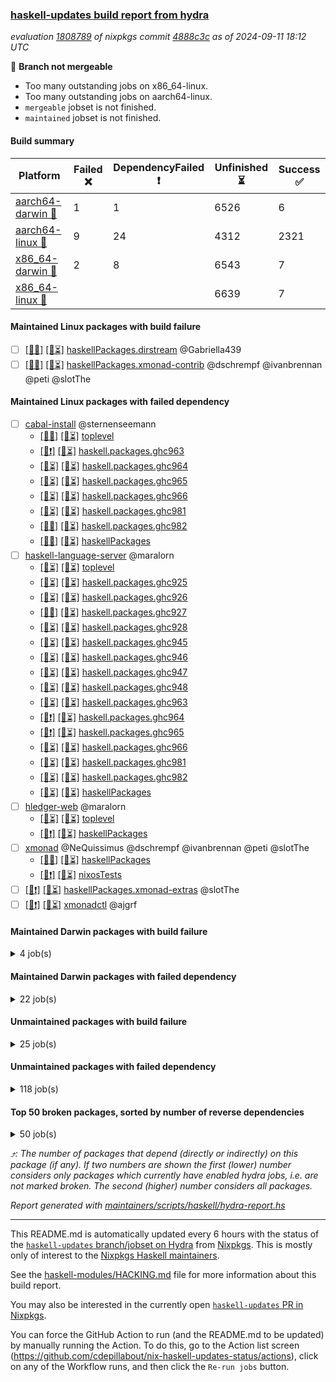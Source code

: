 ### [haskell-updates build report from hydra](https://hydra.nixos.org/jobset/nixpkgs/haskell-updates)
*evaluation [1808789](https://hydra.nixos.org/eval/1808789) of nixpkgs commit [4888c3c](https://github.com/NixOS/nixpkgs/commits/4888c3cd8b6e1eba35a5904bc0f71995f1393c4e) as of 2024-09-11 18:12 UTC*

🔴 **Branch not mergeable**
  * Too many outstanding jobs on x86_64-linux.
  * Too many outstanding jobs on aarch64-linux.
  * `mergeable` jobset is not finished.
  * `maintained` jobset is not finished.

#### Build summary

 | Platform | Failed ❌ | DependencyFailed ❗ | Unfinished ⏳ | Success ✅ | 
 | --- | --- | --- | --- | --- | 
 | [aarch64-darwin 🍏](https://hydra.nixos.org/eval/1808789?filter=.aarch64-darwin) | 1 | 1 | 6526 | 6 | 
 | [aarch64-linux 📱](https://hydra.nixos.org/eval/1808789?filter=.aarch64-linux) | 9 | 24 | 4312 | 2321 | 
 | [x86_64-darwin 🍎](https://hydra.nixos.org/eval/1808789?filter=.x86_64-darwin) | 2 | 8 | 6543 | 7 | 
 | [x86_64-linux 🐧](https://hydra.nixos.org/eval/1808789?filter=.x86_64-linux) |  |  | 6639 | 7 | 
#### Maintained Linux packages with build failure
- [ ] [[📱❌]](https://hydra.nixos.org/build/272385001) [[🐧⏳]](https://hydra.nixos.org/build/272371936) [haskellPackages.dirstream](https://hydra.nixos.org/eval/1808789?filter=haskellPackages.dirstream) @Gabriella439
- [ ] [[📱❌]](https://hydra.nixos.org/build/272379807) [[🐧⏳]](https://hydra.nixos.org/build/272369742) [haskellPackages.xmonad-contrib](https://hydra.nixos.org/eval/1808789?filter=haskellPackages.xmonad-contrib) @dschrempf @ivanbrennan @peti @slotThe
#### Maintained Linux packages with failed dependency
- [ ] [cabal-install](https://hydra.nixos.org/eval/1808789?filter=cabal-install) @sternenseemann
  - [[📱✅]](https://hydra.nixos.org/build/272379924) [[🐧⏳]](https://hydra.nixos.org/build/272367401) [toplevel](https://hydra.nixos.org/eval/1808789?filter=cabal-install)
  - [[📱❗]](https://hydra.nixos.org/build/272390494) [[🐧⏳]](https://hydra.nixos.org/build/272371712) [haskell.packages.ghc963](https://hydra.nixos.org/eval/1808789?filter=haskell.packages.ghc963.cabal-install)
  - [[📱⏳]](https://hydra.nixos.org/build/272373915) [[🐧⏳]](https://hydra.nixos.org/build/272385273) [haskell.packages.ghc964](https://hydra.nixos.org/eval/1808789?filter=haskell.packages.ghc964.cabal-install)
  - [[📱⏳]](https://hydra.nixos.org/build/272378689) [[🐧⏳]](https://hydra.nixos.org/build/272380088) [haskell.packages.ghc965](https://hydra.nixos.org/eval/1808789?filter=haskell.packages.ghc965.cabal-install)
  - [[📱⏳]](https://hydra.nixos.org/build/272383676) [[🐧⏳]](https://hydra.nixos.org/build/272389535) [haskell.packages.ghc966](https://hydra.nixos.org/eval/1808789?filter=haskell.packages.ghc966.cabal-install)
  - [[📱⏳]](https://hydra.nixos.org/build/272365937) [[🐧⏳]](https://hydra.nixos.org/build/272363053) [haskell.packages.ghc981](https://hydra.nixos.org/eval/1808789?filter=haskell.packages.ghc981.cabal-install)
  - [[📱✅]](https://hydra.nixos.org/build/272386053) [[🐧⏳]](https://hydra.nixos.org/build/272387781) [haskell.packages.ghc982](https://hydra.nixos.org/eval/1808789?filter=haskell.packages.ghc982.cabal-install)
  - [[📱✅]](https://hydra.nixos.org/build/272383915) [[🐧⏳]](https://hydra.nixos.org/build/272372995) [haskellPackages](https://hydra.nixos.org/eval/1808789?filter=haskellPackages.cabal-install)
- [ ] [haskell-language-server](https://hydra.nixos.org/eval/1808789?filter=haskell-language-server) @maralorn
  - [[📱⏳]](https://hydra.nixos.org/build/272382589) [[🐧⏳]](https://hydra.nixos.org/build/272370443) [toplevel](https://hydra.nixos.org/eval/1808789?filter=haskell-language-server)
  - [[📱⏳]](https://hydra.nixos.org/build/272389096) [[🐧⏳]](https://hydra.nixos.org/build/272377057) [haskell.packages.ghc925](https://hydra.nixos.org/eval/1808789?filter=haskell.packages.ghc925.haskell-language-server)
  - [[📱⏳]](https://hydra.nixos.org/build/272389330) [[🐧⏳]](https://hydra.nixos.org/build/272365388) [haskell.packages.ghc926](https://hydra.nixos.org/eval/1808789?filter=haskell.packages.ghc926.haskell-language-server)
  - [[📱✅]](https://hydra.nixos.org/build/272368652) [[🐧⏳]](https://hydra.nixos.org/build/272388554) [haskell.packages.ghc927](https://hydra.nixos.org/eval/1808789?filter=haskell.packages.ghc927.haskell-language-server)
  - [[📱⏳]](https://hydra.nixos.org/build/272379402) [[🐧⏳]](https://hydra.nixos.org/build/272387405) [haskell.packages.ghc928](https://hydra.nixos.org/eval/1808789?filter=haskell.packages.ghc928.haskell-language-server)
  - [[📱⏳]](https://hydra.nixos.org/build/272374910) [[🐧⏳]](https://hydra.nixos.org/build/272386262) [haskell.packages.ghc945](https://hydra.nixos.org/eval/1808789?filter=haskell.packages.ghc945.haskell-language-server)
  - [[📱⏳]](https://hydra.nixos.org/build/272384055) [[🐧⏳]](https://hydra.nixos.org/build/272388488) [haskell.packages.ghc946](https://hydra.nixos.org/eval/1808789?filter=haskell.packages.ghc946.haskell-language-server)
  - [[📱⏳]](https://hydra.nixos.org/build/272386239) [[🐧⏳]](https://hydra.nixos.org/build/272389113) [haskell.packages.ghc947](https://hydra.nixos.org/eval/1808789?filter=haskell.packages.ghc947.haskell-language-server)
  - [[📱⏳]](https://hydra.nixos.org/build/272385564) [[🐧⏳]](https://hydra.nixos.org/build/272366355) [haskell.packages.ghc948](https://hydra.nixos.org/eval/1808789?filter=haskell.packages.ghc948.haskell-language-server)
  - [[📱⏳]](https://hydra.nixos.org/build/272383424) [[🐧⏳]](https://hydra.nixos.org/build/272377068) [haskell.packages.ghc963](https://hydra.nixos.org/eval/1808789?filter=haskell.packages.ghc963.haskell-language-server)
  - [[📱❗]](https://hydra.nixos.org/build/272385025) [[🐧⏳]](https://hydra.nixos.org/build/272388498) [haskell.packages.ghc964](https://hydra.nixos.org/eval/1808789?filter=haskell.packages.ghc964.haskell-language-server)
  - [[📱❗]](https://hydra.nixos.org/build/272367863) [[🐧⏳]](https://hydra.nixos.org/build/272387578) [haskell.packages.ghc965](https://hydra.nixos.org/eval/1808789?filter=haskell.packages.ghc965.haskell-language-server)
  - [[📱⏳]](https://hydra.nixos.org/build/272383908) [[🐧⏳]](https://hydra.nixos.org/build/272390036) [haskell.packages.ghc966](https://hydra.nixos.org/eval/1808789?filter=haskell.packages.ghc966.haskell-language-server)
  - [[📱⏳]](https://hydra.nixos.org/build/272365125) [[🐧⏳]](https://hydra.nixos.org/build/272366210) [haskell.packages.ghc981](https://hydra.nixos.org/eval/1808789?filter=haskell.packages.ghc981.haskell-language-server)
  - [[📱⏳]](https://hydra.nixos.org/build/272375550) [[🐧⏳]](https://hydra.nixos.org/build/272378237) [haskell.packages.ghc982](https://hydra.nixos.org/eval/1808789?filter=haskell.packages.ghc982.haskell-language-server)
  - [[📱⏳]](https://hydra.nixos.org/build/272385225) [[🐧⏳]](https://hydra.nixos.org/build/272373456) [haskellPackages](https://hydra.nixos.org/eval/1808789?filter=haskellPackages.haskell-language-server)
- [ ] [hledger-web](https://hydra.nixos.org/eval/1808789?filter=hledger-web) @maralorn
  - [[📱⏳]](https://hydra.nixos.org/build/272370558) [[🐧⏳]](https://hydra.nixos.org/build/272372191) [toplevel](https://hydra.nixos.org/eval/1808789?filter=hledger-web)
  - [[📱❗]](https://hydra.nixos.org/build/272369982) [[🐧⏳]](https://hydra.nixos.org/build/272367322) [haskellPackages](https://hydra.nixos.org/eval/1808789?filter=haskellPackages.hledger-web)
- [ ] [xmonad](https://hydra.nixos.org/eval/1808789?filter=xmonad) @NeQuissimus @dschrempf @ivanbrennan @peti @slotThe
  - [[📱✅]](https://hydra.nixos.org/build/272381341) [[🐧⏳]](https://hydra.nixos.org/build/272369186) [haskellPackages](https://hydra.nixos.org/eval/1808789?filter=haskellPackages.xmonad)
  - [[📱❗]](https://hydra.nixos.org/build/272364595) [[🐧⏳]](https://hydra.nixos.org/build/272380872) [nixosTests](https://hydra.nixos.org/eval/1808789?filter=nixosTests.xmonad)
- [ ] [[📱❗]](https://hydra.nixos.org/build/272376276) [[🐧⏳]](https://hydra.nixos.org/build/272373255) [haskellPackages.xmonad-extras](https://hydra.nixos.org/eval/1808789?filter=haskellPackages.xmonad-extras) @slotThe
- [ ] [[📱❗]](https://hydra.nixos.org/build/272374745) [[🐧⏳]](https://hydra.nixos.org/build/272377739) [xmonadctl](https://hydra.nixos.org/eval/1808789?filter=xmonadctl) @ajgrf
#### Maintained Darwin packages with build failure
<details><summary>4 job(s) </summary>

- [ ] [ghc982](https://hydra.nixos.org/eval/1808789?filter=ghc982) @cdepillabout @expipiplus1 @guibou @maralorn @ncfavier @sternenseemann
  - [[🍏⏳]](https://hydra.nixos.org/build/272374791) [[🍎❌]](https://hydra.nixos.org/build/272363786) [haskell.compiler](https://hydra.nixos.org/eval/1808789?filter=haskell.compiler.ghc982)
  - [[🍏⏳]](https://hydra.nixos.org/build/272368357) [[🍎⏳]](https://hydra.nixos.org/build/272383613) [haskell.compiler.native-bignum](https://hydra.nixos.org/eval/1808789?filter=haskell.compiler.native-bignum.ghc982)
- [ ] [[🍏❌]](https://hydra.nixos.org/build/272160430) [[🍎❌]](https://hydra.nixos.org/build/272166239) [wstunnel](https://hydra.nixos.org/eval/1808789?filter=wstunnel) @NeverBehave @R-VdP
</details>

#### Maintained Darwin packages with failed dependency
<details><summary>22 job(s) </summary>

- [ ] [git-annex](https://hydra.nixos.org/eval/1808789?filter=git-annex) @peti @roosemberth
  - [[🍏❗]](https://hydra.nixos.org/build/272367894) [[🍎⏳]](https://hydra.nixos.org/build/272363246) [toplevel](https://hydra.nixos.org/eval/1808789?filter=git-annex)
  - [[🍏⏳]](https://hydra.nixos.org/build/272366631) [[🍎⏳]](https://hydra.nixos.org/build/272385119) [haskellPackages](https://hydra.nixos.org/eval/1808789?filter=haskellPackages.git-annex)
- [ ] [jailbreak-cabal](https://hydra.nixos.org/eval/1808789?filter=jailbreak-cabal) @sternenseemann
  - [[🍏⏳]](https://hydra.nixos.org/build/272378406) [[🍎⏳]](https://hydra.nixos.org/build/272386732) [haskell.packages.ghc8107](https://hydra.nixos.org/eval/1808789?filter=haskell.packages.ghc8107.jailbreak-cabal)
  - [[🍏⏳]](https://hydra.nixos.org/build/272367386) [[🍎⏳]](https://hydra.nixos.org/build/272383561) [haskell.packages.ghc902](https://hydra.nixos.org/eval/1808789?filter=haskell.packages.ghc902.jailbreak-cabal)
  - [[🍏⏳]](https://hydra.nixos.org/build/272378359) [[🍎⏳]](https://hydra.nixos.org/build/272388492) [haskell.packages.ghc9101](https://hydra.nixos.org/eval/1808789?filter=haskell.packages.ghc9101.jailbreak-cabal)
  - [[🍏⏳]](https://hydra.nixos.org/build/272376165) [[🍎⏳]](https://hydra.nixos.org/build/272368815) [haskell.packages.ghc925](https://hydra.nixos.org/eval/1808789?filter=haskell.packages.ghc925.jailbreak-cabal)
  - [[🍏⏳]](https://hydra.nixos.org/build/272380707) [[🍎⏳]](https://hydra.nixos.org/build/272383198) [haskell.packages.ghc926](https://hydra.nixos.org/eval/1808789?filter=haskell.packages.ghc926.jailbreak-cabal)
  - [[🍏⏳]](https://hydra.nixos.org/build/272374167) [[🍎⏳]](https://hydra.nixos.org/build/272386752) [haskell.packages.ghc927](https://hydra.nixos.org/eval/1808789?filter=haskell.packages.ghc927.jailbreak-cabal)
  - [[🍏⏳]](https://hydra.nixos.org/build/272379128) [[🍎⏳]](https://hydra.nixos.org/build/272371119) [haskell.packages.ghc928](https://hydra.nixos.org/eval/1808789?filter=haskell.packages.ghc928.jailbreak-cabal)
  - [[🍏⏳]](https://hydra.nixos.org/build/272376151) [[🍎⏳]](https://hydra.nixos.org/build/272369091) [haskell.packages.ghc945](https://hydra.nixos.org/eval/1808789?filter=haskell.packages.ghc945.jailbreak-cabal)
  - [[🍏⏳]](https://hydra.nixos.org/build/272378744) [[🍎⏳]](https://hydra.nixos.org/build/272376826) [haskell.packages.ghc946](https://hydra.nixos.org/eval/1808789?filter=haskell.packages.ghc946.jailbreak-cabal)
  - [[🍏⏳]](https://hydra.nixos.org/build/272377902) [[🍎⏳]](https://hydra.nixos.org/build/272379242) [haskell.packages.ghc947](https://hydra.nixos.org/eval/1808789?filter=haskell.packages.ghc947.jailbreak-cabal)
  - [[🍏⏳]](https://hydra.nixos.org/build/272390323) [[🍎⏳]](https://hydra.nixos.org/build/272387775) [haskell.packages.ghc948](https://hydra.nixos.org/eval/1808789?filter=haskell.packages.ghc948.jailbreak-cabal)
  - [[🍏⏳]](https://hydra.nixos.org/build/272367253) [[🍎⏳]](https://hydra.nixos.org/build/272380426) [haskell.packages.ghc963](https://hydra.nixos.org/eval/1808789?filter=haskell.packages.ghc963.jailbreak-cabal)
  - [[🍏⏳]](https://hydra.nixos.org/build/272377730) [[🍎⏳]](https://hydra.nixos.org/build/272389634) [haskell.packages.ghc964](https://hydra.nixos.org/eval/1808789?filter=haskell.packages.ghc964.jailbreak-cabal)
  - [[🍏⏳]](https://hydra.nixos.org/build/272382669) [[🍎⏳]](https://hydra.nixos.org/build/272377698) [haskell.packages.ghc965](https://hydra.nixos.org/eval/1808789?filter=haskell.packages.ghc965.jailbreak-cabal)
  - [[🍏⏳]](https://hydra.nixos.org/build/272386773) [[🍎⏳]](https://hydra.nixos.org/build/272362668) [haskell.packages.ghc966](https://hydra.nixos.org/eval/1808789?filter=haskell.packages.ghc966.jailbreak-cabal)
  - [[🍏⏳]](https://hydra.nixos.org/build/272367270) [[🍎⏳]](https://hydra.nixos.org/build/272384688) [haskell.packages.ghc981](https://hydra.nixos.org/eval/1808789?filter=haskell.packages.ghc981.jailbreak-cabal)
  - [[🍏⏳]](https://hydra.nixos.org/build/272389119) [[🍎❗]](https://hydra.nixos.org/build/272387446) [haskell.packages.ghc982](https://hydra.nixos.org/eval/1808789?filter=haskell.packages.ghc982.jailbreak-cabal)
  - [[🍏⏳]](https://hydra.nixos.org/build/272387549) [[🍎⏳]](https://hydra.nixos.org/build/272387322) [haskellPackages](https://hydra.nixos.org/eval/1808789?filter=haskellPackages.jailbreak-cabal)
</details>

#### Unmaintained packages with build failure
<details><summary>25 job(s) </summary>

- [ ] [[🍏⏳]](https://hydra.nixos.org/build/272384193) [[📱❌]](https://hydra.nixos.org/build/272383781) [[🍎⏳]](https://hydra.nixos.org/build/272377386) [[🐧⏳]](https://hydra.nixos.org/build/272375078) [haskellPackages.text-icu](https://hydra.nixos.org/eval/1808789?filter=haskellPackages.text-icu)  ⤴️ 8 | 42
- [ ] [[🍏⏳]](https://hydra.nixos.org/build/272380193) [[📱❌]](https://hydra.nixos.org/build/272365951) [[🍎⏳]](https://hydra.nixos.org/build/272382317) [[🐧⏳]](https://hydra.nixos.org/build/272362740) [haskellPackages.pcg-random](https://hydra.nixos.org/eval/1808789?filter=haskellPackages.pcg-random)  ⤴️ 1 | 2
- [ ] [Cabal_3_12_1_0](https://hydra.nixos.org/eval/1808789?filter=Cabal_3_12_1_0) 
  - [[🍏⏳]](https://hydra.nixos.org/build/272386017) [[📱⏳]](https://hydra.nixos.org/build/272388224) [[🍎⏳]](https://hydra.nixos.org/build/272389505) [[🐧⏳]](https://hydra.nixos.org/build/272380218) [haskell.packages.ghc8107](https://hydra.nixos.org/eval/1808789?filter=haskell.packages.ghc8107.Cabal_3_12_1_0)
  - [[🍏⏳]](https://hydra.nixos.org/build/272364888) [[📱⏳]](https://hydra.nixos.org/build/272382872) [[🍎⏳]](https://hydra.nixos.org/build/272387325) [[🐧⏳]](https://hydra.nixos.org/build/272383222) [haskell.packages.ghc902](https://hydra.nixos.org/eval/1808789?filter=haskell.packages.ghc902.Cabal_3_12_1_0)
  - [[🍏⏳]](https://hydra.nixos.org/build/272388665) [[📱✅]](https://hydra.nixos.org/build/272384772) [[🍎⏳]](https://hydra.nixos.org/build/272375602) [[🐧⏳]](https://hydra.nixos.org/build/272380886) [haskell.packages.ghc9101](https://hydra.nixos.org/eval/1808789?filter=haskell.packages.ghc9101.Cabal_3_12_1_0)
  - [[🍏⏳]](https://hydra.nixos.org/build/272387574) [[📱⏳]](https://hydra.nixos.org/build/272384837) [[🍎⏳]](https://hydra.nixos.org/build/272370176) [[🐧⏳]](https://hydra.nixos.org/build/272363084) [haskell.packages.ghc925](https://hydra.nixos.org/eval/1808789?filter=haskell.packages.ghc925.Cabal_3_12_1_0)
  - [[🍏⏳]](https://hydra.nixos.org/build/272388112) [[📱⏳]](https://hydra.nixos.org/build/272375372) [[🍎⏳]](https://hydra.nixos.org/build/272375835) [[🐧⏳]](https://hydra.nixos.org/build/272371076) [haskell.packages.ghc926](https://hydra.nixos.org/eval/1808789?filter=haskell.packages.ghc926.Cabal_3_12_1_0)
  - [[🍏⏳]](https://hydra.nixos.org/build/272378948) [[📱⏳]](https://hydra.nixos.org/build/272390119) [[🍎⏳]](https://hydra.nixos.org/build/272377270) [[🐧⏳]](https://hydra.nixos.org/build/272373556) [haskell.packages.ghc927](https://hydra.nixos.org/eval/1808789?filter=haskell.packages.ghc927.Cabal_3_12_1_0)
  - [[🍏⏳]](https://hydra.nixos.org/build/272380179) [[📱⏳]](https://hydra.nixos.org/build/272364652) [[🍎⏳]](https://hydra.nixos.org/build/272383526) [[🐧⏳]](https://hydra.nixos.org/build/272386723) [haskell.packages.ghc928](https://hydra.nixos.org/eval/1808789?filter=haskell.packages.ghc928.Cabal_3_12_1_0)
  - [[🍏⏳]](https://hydra.nixos.org/build/272385404) [[📱⏳]](https://hydra.nixos.org/build/272375945) [[🍎⏳]](https://hydra.nixos.org/build/272380496) [[🐧⏳]](https://hydra.nixos.org/build/272389542) [haskell.packages.ghc945](https://hydra.nixos.org/eval/1808789?filter=haskell.packages.ghc945.Cabal_3_12_1_0)
  - [[🍏⏳]](https://hydra.nixos.org/build/272371376) [[📱⏳]](https://hydra.nixos.org/build/272377380) [[🍎⏳]](https://hydra.nixos.org/build/272367616) [[🐧⏳]](https://hydra.nixos.org/build/272380713) [haskell.packages.ghc946](https://hydra.nixos.org/eval/1808789?filter=haskell.packages.ghc946.Cabal_3_12_1_0)
  - [[🍏⏳]](https://hydra.nixos.org/build/272389183) [[📱⏳]](https://hydra.nixos.org/build/272372928) [[🍎⏳]](https://hydra.nixos.org/build/272376026) [[🐧⏳]](https://hydra.nixos.org/build/272379183) [haskell.packages.ghc947](https://hydra.nixos.org/eval/1808789?filter=haskell.packages.ghc947.Cabal_3_12_1_0)
  - [[🍏⏳]](https://hydra.nixos.org/build/272369014) [[📱⏳]](https://hydra.nixos.org/build/272363387) [[🍎⏳]](https://hydra.nixos.org/build/272383257) [[🐧⏳]](https://hydra.nixos.org/build/272379676) [haskell.packages.ghc948](https://hydra.nixos.org/eval/1808789?filter=haskell.packages.ghc948.Cabal_3_12_1_0)
  - [[🍏⏳]](https://hydra.nixos.org/build/272367279) [[📱❌]](https://hydra.nixos.org/build/272376215) [[🍎⏳]](https://hydra.nixos.org/build/272389559) [[🐧⏳]](https://hydra.nixos.org/build/272375715) [haskell.packages.ghc963](https://hydra.nixos.org/eval/1808789?filter=haskell.packages.ghc963.Cabal_3_12_1_0)
  - [[🍏⏳]](https://hydra.nixos.org/build/272364571) [[📱⏳]](https://hydra.nixos.org/build/272387988) [[🍎⏳]](https://hydra.nixos.org/build/272374464) [[🐧⏳]](https://hydra.nixos.org/build/272382354) [haskell.packages.ghc964](https://hydra.nixos.org/eval/1808789?filter=haskell.packages.ghc964.Cabal_3_12_1_0)
  - [[🍏⏳]](https://hydra.nixos.org/build/272362659) [[📱⏳]](https://hydra.nixos.org/build/272390364) [[🍎⏳]](https://hydra.nixos.org/build/272374112) [[🐧⏳]](https://hydra.nixos.org/build/272386292) [haskell.packages.ghc965](https://hydra.nixos.org/eval/1808789?filter=haskell.packages.ghc965.Cabal_3_12_1_0)
  - [[🍏⏳]](https://hydra.nixos.org/build/272384110) [[📱✅]](https://hydra.nixos.org/build/272386436) [[🍎⏳]](https://hydra.nixos.org/build/272377803) [[🐧⏳]](https://hydra.nixos.org/build/272384654) [haskell.packages.ghc966](https://hydra.nixos.org/eval/1808789?filter=haskell.packages.ghc966.Cabal_3_12_1_0)
  - [[🍏⏳]](https://hydra.nixos.org/build/272379818) [[📱⏳]](https://hydra.nixos.org/build/272379326) [[🍎⏳]](https://hydra.nixos.org/build/272382225) [[🐧⏳]](https://hydra.nixos.org/build/272379028) [haskell.packages.ghc981](https://hydra.nixos.org/eval/1808789?filter=haskell.packages.ghc981.Cabal_3_12_1_0)
  - [[🍏⏳]](https://hydra.nixos.org/build/272388179) [[📱✅]](https://hydra.nixos.org/build/272382369) [[🍎❗]](https://hydra.nixos.org/build/272374087) [[🐧⏳]](https://hydra.nixos.org/build/272379360) [haskell.packages.ghc982](https://hydra.nixos.org/eval/1808789?filter=haskell.packages.ghc982.Cabal_3_12_1_0)
  - [[🍏⏳]](https://hydra.nixos.org/build/272389835) [[📱✅]](https://hydra.nixos.org/build/272387271) [[🍎⏳]](https://hydra.nixos.org/build/272389205) [[🐧⏳]](https://hydra.nixos.org/build/272365298) [haskellPackages](https://hydra.nixos.org/eval/1808789?filter=haskellPackages.Cabal_3_12_1_0)
- [ ] [[🍏⏳]](https://hydra.nixos.org/build/272377458) [[📱❌]](https://hydra.nixos.org/build/272366106) [[🍎⏳]](https://hydra.nixos.org/build/272375052) [[🐧⏳]](https://hydra.nixos.org/build/272370363) [haskellPackages.GOST34112012-Hash](https://hydra.nixos.org/eval/1808789?filter=haskellPackages.GOST34112012-Hash) 
- [ ] [[🍏⏳]](https://hydra.nixos.org/build/272364328) [[📱❌]](https://hydra.nixos.org/build/272378034) [[🍎⏳]](https://hydra.nixos.org/build/272367331) [[🐧⏳]](https://hydra.nixos.org/build/272369265) [haskellPackages.clash-multisignal](https://hydra.nixos.org/eval/1808789?filter=haskellPackages.clash-multisignal) 
- [ ] [[🍏⏳]](https://hydra.nixos.org/build/272383558) [[📱❌]](https://hydra.nixos.org/build/272385308) [[🍎⏳]](https://hydra.nixos.org/build/272370811) [[🐧⏳]](https://hydra.nixos.org/build/272377943) [haskellPackages.clashilator](https://hydra.nixos.org/eval/1808789?filter=haskellPackages.clashilator) 
- [ ] [[🍏⏳]](https://hydra.nixos.org/build/272363442) [[📱❌]](https://hydra.nixos.org/build/272369115) [[🍎⏳]](https://hydra.nixos.org/build/272385505) [[🐧⏳]](https://hydra.nixos.org/build/272367423) [haskellPackages.dhall-toml](https://hydra.nixos.org/eval/1808789?filter=haskellPackages.dhall-toml) 
</details>

#### Unmaintained packages with failed dependency
<details><summary>118 job(s) </summary>

- [ ] [hashable](https://hydra.nixos.org/eval/1808789?filter=hashable)  ⤴️ 2826 | 8801
  - [[🍏⏳]](https://hydra.nixos.org/build/272363475) [[📱✅]](https://hydra.nixos.org/build/272370003) [[🍎⏳]](https://hydra.nixos.org/build/272384028) [[🐧⏳]](https://hydra.nixos.org/build/272371004) [haskell.packages.ghc8107](https://hydra.nixos.org/eval/1808789?filter=haskell.packages.ghc8107.hashable)
  - [[🍏⏳]](https://hydra.nixos.org/build/272377818) [[📱⏳]](https://hydra.nixos.org/build/272365314) [[🍎⏳]](https://hydra.nixos.org/build/272378402) [[🐧⏳]](https://hydra.nixos.org/build/272377436) [haskell.packages.ghc902](https://hydra.nixos.org/eval/1808789?filter=haskell.packages.ghc902.hashable)
  - [[🍏⏳]](https://hydra.nixos.org/build/272387774) [[📱✅]](https://hydra.nixos.org/build/272384581) [[🍎⏳]](https://hydra.nixos.org/build/272382228) [[🐧⏳]](https://hydra.nixos.org/build/272366401) [haskell.packages.ghc925](https://hydra.nixos.org/eval/1808789?filter=haskell.packages.ghc925.hashable)
  - [[🍏⏳]](https://hydra.nixos.org/build/272363351) [[📱⏳]](https://hydra.nixos.org/build/272375754) [[🍎⏳]](https://hydra.nixos.org/build/272377660) [[🐧⏳]](https://hydra.nixos.org/build/272378950) [haskell.packages.ghc926](https://hydra.nixos.org/eval/1808789?filter=haskell.packages.ghc926.hashable)
  - [[🍏⏳]](https://hydra.nixos.org/build/272382260) [[📱✅]](https://hydra.nixos.org/build/272387870) [[🍎⏳]](https://hydra.nixos.org/build/272383989) [[🐧⏳]](https://hydra.nixos.org/build/272384670) [haskell.packages.ghc927](https://hydra.nixos.org/eval/1808789?filter=haskell.packages.ghc927.hashable)
  - [[🍏⏳]](https://hydra.nixos.org/build/272386136) [[📱⏳]](https://hydra.nixos.org/build/272370621) [[🍎⏳]](https://hydra.nixos.org/build/272363229) [[🐧⏳]](https://hydra.nixos.org/build/272368674) [haskell.packages.ghc928](https://hydra.nixos.org/eval/1808789?filter=haskell.packages.ghc928.hashable)
  - [[🍏⏳]](https://hydra.nixos.org/build/272376663) [[📱⏳]](https://hydra.nixos.org/build/272368893) [[🍎⏳]](https://hydra.nixos.org/build/272375516) [[🐧⏳]](https://hydra.nixos.org/build/272387758) [haskell.packages.ghc945](https://hydra.nixos.org/eval/1808789?filter=haskell.packages.ghc945.hashable)
  - [[🍏⏳]](https://hydra.nixos.org/build/272366904) [[📱⏳]](https://hydra.nixos.org/build/272384750) [[🍎⏳]](https://hydra.nixos.org/build/272364729) [[🐧⏳]](https://hydra.nixos.org/build/272390600) [haskell.packages.ghc946](https://hydra.nixos.org/eval/1808789?filter=haskell.packages.ghc946.hashable)
  - [[🍏⏳]](https://hydra.nixos.org/build/272385576) [[📱⏳]](https://hydra.nixos.org/build/272368001) [[🍎⏳]](https://hydra.nixos.org/build/272380394) [[🐧⏳]](https://hydra.nixos.org/build/272371845) [haskell.packages.ghc947](https://hydra.nixos.org/eval/1808789?filter=haskell.packages.ghc947.hashable)
  - [[🍏⏳]](https://hydra.nixos.org/build/272371327) [[📱⏳]](https://hydra.nixos.org/build/272382469) [[🍎⏳]](https://hydra.nixos.org/build/272378305) [[🐧⏳]](https://hydra.nixos.org/build/272388962) [haskell.packages.ghc948](https://hydra.nixos.org/eval/1808789?filter=haskell.packages.ghc948.hashable)
  - [[🍏⏳]](https://hydra.nixos.org/build/272366988) [[📱✅]](https://hydra.nixos.org/build/272375426) [[🍎⏳]](https://hydra.nixos.org/build/272389063) [[🐧⏳]](https://hydra.nixos.org/build/272375403) [haskell.packages.ghc963](https://hydra.nixos.org/eval/1808789?filter=haskell.packages.ghc963.hashable)
  - [[🍏⏳]](https://hydra.nixos.org/build/272366866) [[📱✅]](https://hydra.nixos.org/build/272369851) [[🍎⏳]](https://hydra.nixos.org/build/272362635) [[🐧⏳]](https://hydra.nixos.org/build/272363950) [haskell.packages.ghc964](https://hydra.nixos.org/eval/1808789?filter=haskell.packages.ghc964.hashable)
  - [[🍏⏳]](https://hydra.nixos.org/build/272365446) [[📱✅]](https://hydra.nixos.org/build/272387480) [[🍎⏳]](https://hydra.nixos.org/build/272381055) [[🐧⏳]](https://hydra.nixos.org/build/272384552) [haskell.packages.ghc965](https://hydra.nixos.org/eval/1808789?filter=haskell.packages.ghc965.hashable)
  - [[🍏⏳]](https://hydra.nixos.org/build/272387902) [[📱✅]](https://hydra.nixos.org/build/272371999) [[🍎⏳]](https://hydra.nixos.org/build/272364957) [[🐧⏳]](https://hydra.nixos.org/build/272380192) [haskell.packages.ghc966](https://hydra.nixos.org/eval/1808789?filter=haskell.packages.ghc966.hashable)
  - [[🍏⏳]](https://hydra.nixos.org/build/272376548) [[📱⏳]](https://hydra.nixos.org/build/272371255) [[🍎⏳]](https://hydra.nixos.org/build/272376729) [[🐧⏳]](https://hydra.nixos.org/build/272375697) [haskell.packages.ghc981](https://hydra.nixos.org/eval/1808789?filter=haskell.packages.ghc981.hashable)
  - [[🍏⏳]](https://hydra.nixos.org/build/272373099) [[📱✅]](https://hydra.nixos.org/build/272367070) [[🍎❗]](https://hydra.nixos.org/build/272373626) [[🐧⏳]](https://hydra.nixos.org/build/272369765) [haskell.packages.ghc982](https://hydra.nixos.org/eval/1808789?filter=haskell.packages.ghc982.hashable)
  - [[🍏⏳]](https://hydra.nixos.org/build/272377255) [[📱⏳]](https://hydra.nixos.org/build/272379872) [[🍎⏳]](https://hydra.nixos.org/build/272386849) [[🐧⏳]](https://hydra.nixos.org/build/272378670) [haskellPackages](https://hydra.nixos.org/eval/1808789?filter=haskellPackages.hashable)
- [ ] [primitive](https://hydra.nixos.org/eval/1808789?filter=primitive)  ⤴️ 2766 | 8672
  - [[🍏⏳]](https://hydra.nixos.org/build/272365584) [[📱✅]](https://hydra.nixos.org/build/272379283) [[🍎⏳]](https://hydra.nixos.org/build/272386831) [[🐧⏳]](https://hydra.nixos.org/build/272383269) [haskell.packages.ghc8107](https://hydra.nixos.org/eval/1808789?filter=haskell.packages.ghc8107.primitive)
  - [[🍏⏳]](https://hydra.nixos.org/build/272374839) [[📱⏳]](https://hydra.nixos.org/build/272387594) [[🍎⏳]](https://hydra.nixos.org/build/272388140) [[🐧⏳]](https://hydra.nixos.org/build/272378992) [haskell.packages.ghc902](https://hydra.nixos.org/eval/1808789?filter=haskell.packages.ghc902.primitive)
  - [[🍏⏳]](https://hydra.nixos.org/build/272365101) [[📱✅]](https://hydra.nixos.org/build/272365764) [[🍎⏳]](https://hydra.nixos.org/build/272370316) [[🐧⏳]](https://hydra.nixos.org/build/272388817) [haskell.packages.ghc925](https://hydra.nixos.org/eval/1808789?filter=haskell.packages.ghc925.primitive)
  - [[🍏⏳]](https://hydra.nixos.org/build/272374214) [[📱⏳]](https://hydra.nixos.org/build/272375568) [[🍎⏳]](https://hydra.nixos.org/build/272388732) [[🐧⏳]](https://hydra.nixos.org/build/272373399) [haskell.packages.ghc926](https://hydra.nixos.org/eval/1808789?filter=haskell.packages.ghc926.primitive)
  - [[🍏⏳]](https://hydra.nixos.org/build/272387879) [[📱✅]](https://hydra.nixos.org/build/272388975) [[🍎⏳]](https://hydra.nixos.org/build/272374203) [[🐧⏳]](https://hydra.nixos.org/build/272363970) [haskell.packages.ghc927](https://hydra.nixos.org/eval/1808789?filter=haskell.packages.ghc927.primitive)
  - [[🍏⏳]](https://hydra.nixos.org/build/272373865) [[📱⏳]](https://hydra.nixos.org/build/272371000) [[🍎⏳]](https://hydra.nixos.org/build/272389424) [[🐧⏳]](https://hydra.nixos.org/build/272389961) [haskell.packages.ghc928](https://hydra.nixos.org/eval/1808789?filter=haskell.packages.ghc928.primitive)
  - [[🍏⏳]](https://hydra.nixos.org/build/272388876) [[📱⏳]](https://hydra.nixos.org/build/272387812) [[🍎⏳]](https://hydra.nixos.org/build/272390674) [[🐧⏳]](https://hydra.nixos.org/build/272387175) [haskell.packages.ghc945](https://hydra.nixos.org/eval/1808789?filter=haskell.packages.ghc945.primitive)
  - [[🍏⏳]](https://hydra.nixos.org/build/272374682) [[📱⏳]](https://hydra.nixos.org/build/272364674) [[🍎⏳]](https://hydra.nixos.org/build/272375348) [[🐧⏳]](https://hydra.nixos.org/build/272368657) [haskell.packages.ghc946](https://hydra.nixos.org/eval/1808789?filter=haskell.packages.ghc946.primitive)
  - [[🍏⏳]](https://hydra.nixos.org/build/272368440) [[📱⏳]](https://hydra.nixos.org/build/272377424) [[🍎✅]](https://hydra.nixos.org/build/272368570) [[🐧⏳]](https://hydra.nixos.org/build/272367507) [haskell.packages.ghc947](https://hydra.nixos.org/eval/1808789?filter=haskell.packages.ghc947.primitive)
  - [[🍏⏳]](https://hydra.nixos.org/build/272390362) [[📱⏳]](https://hydra.nixos.org/build/272374561) [[🍎⏳]](https://hydra.nixos.org/build/272379848) [[🐧⏳]](https://hydra.nixos.org/build/272364848) [haskell.packages.ghc948](https://hydra.nixos.org/eval/1808789?filter=haskell.packages.ghc948.primitive)
  - [[🍏⏳]](https://hydra.nixos.org/build/272365946) [[📱✅]](https://hydra.nixos.org/build/272386471) [[🍎⏳]](https://hydra.nixos.org/build/272366324) [[🐧⏳]](https://hydra.nixos.org/build/272388588) [haskell.packages.ghc963](https://hydra.nixos.org/eval/1808789?filter=haskell.packages.ghc963.primitive)
  - [[🍏⏳]](https://hydra.nixos.org/build/272383852) [[📱✅]](https://hydra.nixos.org/build/272379123) [[🍎⏳]](https://hydra.nixos.org/build/272368922) [[🐧⏳]](https://hydra.nixos.org/build/272377240) [haskell.packages.ghc964](https://hydra.nixos.org/eval/1808789?filter=haskell.packages.ghc964.primitive)
  - [[🍏⏳]](https://hydra.nixos.org/build/272368828) [[📱✅]](https://hydra.nixos.org/build/272372971) [[🍎⏳]](https://hydra.nixos.org/build/272367685) [[🐧⏳]](https://hydra.nixos.org/build/272374059) [haskell.packages.ghc965](https://hydra.nixos.org/eval/1808789?filter=haskell.packages.ghc965.primitive)
  - [[🍏⏳]](https://hydra.nixos.org/build/272378976) [[📱✅]](https://hydra.nixos.org/build/272381080) [[🍎⏳]](https://hydra.nixos.org/build/272362643) [[🐧⏳]](https://hydra.nixos.org/build/272370496) [haskell.packages.ghc966](https://hydra.nixos.org/eval/1808789?filter=haskell.packages.ghc966.primitive)
  - [[🍏⏳]](https://hydra.nixos.org/build/272382655) [[📱⏳]](https://hydra.nixos.org/build/272373896) [[🍎⏳]](https://hydra.nixos.org/build/272370160) [[🐧⏳]](https://hydra.nixos.org/build/272388687) [haskell.packages.ghc981](https://hydra.nixos.org/eval/1808789?filter=haskell.packages.ghc981.primitive)
  - [[🍏⏳]](https://hydra.nixos.org/build/272387273) [[📱✅]](https://hydra.nixos.org/build/272366050) [[🍎❗]](https://hydra.nixos.org/build/272385832) [[🐧⏳]](https://hydra.nixos.org/build/272387151) [haskell.packages.ghc982](https://hydra.nixos.org/eval/1808789?filter=haskell.packages.ghc982.primitive)
  - [[🍏⏳]](https://hydra.nixos.org/build/272371390) [[📱✅]](https://hydra.nixos.org/build/272372882) [[🍎⏳]](https://hydra.nixos.org/build/272379089) [[🐧⏳]](https://hydra.nixos.org/build/272377643) [haskellPackages](https://hydra.nixos.org/eval/1808789?filter=haskellPackages.primitive)
- [ ] [ghc-lib-parser](https://hydra.nixos.org/eval/1808789?filter=ghc-lib-parser)  ⤴️ 20 | 70
  - [[🍏⏳]](https://hydra.nixos.org/build/272370188) [[📱⏳]](https://hydra.nixos.org/build/272371077) [[🍎⏳]](https://hydra.nixos.org/build/272363692) [[🐧⏳]](https://hydra.nixos.org/build/272381920) [haskell.packages.ghc8107](https://hydra.nixos.org/eval/1808789?filter=haskell.packages.ghc8107.ghc-lib-parser)
  - [[🍏⏳]](https://hydra.nixos.org/build/272386882) [[📱⏳]](https://hydra.nixos.org/build/272380413) [[🍎⏳]](https://hydra.nixos.org/build/272385531) [[🐧⏳]](https://hydra.nixos.org/build/272369019) [haskell.packages.ghc902](https://hydra.nixos.org/eval/1808789?filter=haskell.packages.ghc902.ghc-lib-parser)
  - [[🍏⏳]](https://hydra.nixos.org/build/272370950) [[📱⏳]](https://hydra.nixos.org/build/272387041) [[🍎⏳]](https://hydra.nixos.org/build/272372845) [[🐧⏳]](https://hydra.nixos.org/build/272376014) [haskell.packages.ghc925](https://hydra.nixos.org/eval/1808789?filter=haskell.packages.ghc925.ghc-lib-parser)
  - [[🍏⏳]](https://hydra.nixos.org/build/272382435) [[📱⏳]](https://hydra.nixos.org/build/272385935) [[🍎⏳]](https://hydra.nixos.org/build/272366061) [[🐧⏳]](https://hydra.nixos.org/build/272381227) [haskell.packages.ghc926](https://hydra.nixos.org/eval/1808789?filter=haskell.packages.ghc926.ghc-lib-parser)
  - [[🍏⏳]](https://hydra.nixos.org/build/272390693) [[📱✅]](https://hydra.nixos.org/build/272369491) [[🍎⏳]](https://hydra.nixos.org/build/272390703) [[🐧⏳]](https://hydra.nixos.org/build/272383160) [haskell.packages.ghc927](https://hydra.nixos.org/eval/1808789?filter=haskell.packages.ghc927.ghc-lib-parser)
  - [[🍏⏳]](https://hydra.nixos.org/build/272367108) [[📱✅]](https://hydra.nixos.org/build/272363877) [[🍎⏳]](https://hydra.nixos.org/build/272383141) [[🐧⏳]](https://hydra.nixos.org/build/272373765) [haskell.packages.ghc928](https://hydra.nixos.org/eval/1808789?filter=haskell.packages.ghc928.ghc-lib-parser)
  - [[🍏⏳]](https://hydra.nixos.org/build/272390477) [[📱⏳]](https://hydra.nixos.org/build/272381977) [[🍎⏳]](https://hydra.nixos.org/build/272384940) [[🐧⏳]](https://hydra.nixos.org/build/272363111) [haskell.packages.ghc945](https://hydra.nixos.org/eval/1808789?filter=haskell.packages.ghc945.ghc-lib-parser)
  - [[🍏⏳]](https://hydra.nixos.org/build/272378408) [[📱⏳]](https://hydra.nixos.org/build/272374734) [[🍎⏳]](https://hydra.nixos.org/build/272372736) [[🐧⏳]](https://hydra.nixos.org/build/272385607) [haskell.packages.ghc946](https://hydra.nixos.org/eval/1808789?filter=haskell.packages.ghc946.ghc-lib-parser)
  - [[🍏⏳]](https://hydra.nixos.org/build/272375248) [[📱⏳]](https://hydra.nixos.org/build/272364915) [[🍎⏳]](https://hydra.nixos.org/build/272379493) [[🐧⏳]](https://hydra.nixos.org/build/272367104) [haskell.packages.ghc947](https://hydra.nixos.org/eval/1808789?filter=haskell.packages.ghc947.ghc-lib-parser)
  - [[🍏⏳]](https://hydra.nixos.org/build/272377568) [[📱⏳]](https://hydra.nixos.org/build/272365168) [[🍎⏳]](https://hydra.nixos.org/build/272381615) [[🐧⏳]](https://hydra.nixos.org/build/272381194) [haskell.packages.ghc948](https://hydra.nixos.org/eval/1808789?filter=haskell.packages.ghc948.ghc-lib-parser)
  - [[🍏⏳]](https://hydra.nixos.org/build/272372750) [[📱✅]](https://hydra.nixos.org/build/272371854) [[🍎⏳]](https://hydra.nixos.org/build/272372410) [[🐧⏳]](https://hydra.nixos.org/build/272381266) [haskell.packages.ghc963](https://hydra.nixos.org/eval/1808789?filter=haskell.packages.ghc963.ghc-lib-parser)
  - [[🍏⏳]](https://hydra.nixos.org/build/272381317) [[📱✅]](https://hydra.nixos.org/build/272378246) [[🍎⏳]](https://hydra.nixos.org/build/272378630) [[🐧⏳]](https://hydra.nixos.org/build/272386673) [haskell.packages.ghc964](https://hydra.nixos.org/eval/1808789?filter=haskell.packages.ghc964.ghc-lib-parser)
  - [[🍏⏳]](https://hydra.nixos.org/build/272388020) [[📱✅]](https://hydra.nixos.org/build/272380411) [[🍎⏳]](https://hydra.nixos.org/build/272384875) [[🐧⏳]](https://hydra.nixos.org/build/272388579) [haskell.packages.ghc965](https://hydra.nixos.org/eval/1808789?filter=haskell.packages.ghc965.ghc-lib-parser)
  - [[🍏⏳]](https://hydra.nixos.org/build/272370546) [[📱✅]](https://hydra.nixos.org/build/272364602) [[🍎⏳]](https://hydra.nixos.org/build/272371049) [[🐧⏳]](https://hydra.nixos.org/build/272378798) [haskell.packages.ghc966](https://hydra.nixos.org/eval/1808789?filter=haskell.packages.ghc966.ghc-lib-parser)
  - [[🍏⏳]](https://hydra.nixos.org/build/272388607) [[📱⏳]](https://hydra.nixos.org/build/272377915) [[🍎⏳]](https://hydra.nixos.org/build/272368796) [[🐧⏳]](https://hydra.nixos.org/build/272381980) [haskell.packages.ghc981](https://hydra.nixos.org/eval/1808789?filter=haskell.packages.ghc981.ghc-lib-parser)
  - [[🍏⏳]](https://hydra.nixos.org/build/272368106) [[📱⏳]](https://hydra.nixos.org/build/272365216) [[🍎❗]](https://hydra.nixos.org/build/272388007) [[🐧⏳]](https://hydra.nixos.org/build/272374037) [haskell.packages.ghc982](https://hydra.nixos.org/eval/1808789?filter=haskell.packages.ghc982.ghc-lib-parser)
  - [[🍏⏳]](https://hydra.nixos.org/build/272384090) [[📱✅]](https://hydra.nixos.org/build/272375974) [[🍎⏳]](https://hydra.nixos.org/build/272383170) [[🐧⏳]](https://hydra.nixos.org/build/272384758) [haskellPackages](https://hydra.nixos.org/eval/1808789?filter=haskellPackages.ghc-lib-parser)
- [ ] [[🍏⏳]](https://hydra.nixos.org/build/272369513) [[📱❗]](https://hydra.nixos.org/build/272365908) [[🍎⏳]](https://hydra.nixos.org/build/272386216) [[🐧⏳]](https://hydra.nixos.org/build/272386106) [haskellPackages.base64](https://hydra.nixos.org/eval/1808789?filter=haskellPackages.base64)  ⤴️ 20 | 63
- [ ] [[🍏⏳]](https://hydra.nixos.org/build/272386023) [[📱❗]](https://hydra.nixos.org/build/272363960) [[🍎⏳]](https://hydra.nixos.org/build/272369417) [[🐧⏳]](https://hydra.nixos.org/build/272366933) [haskellPackages.base16](https://hydra.nixos.org/eval/1808789?filter=haskellPackages.base16)  ⤴️ 4 | 37
- [ ] [hpack](https://hydra.nixos.org/eval/1808789?filter=hpack)  ⤴️ 3 | 15
  - [[🍏⏳]](https://hydra.nixos.org/build/272368377) [[📱⏳]](https://hydra.nixos.org/build/272389563) [[🍎⏳]](https://hydra.nixos.org/build/272368183) [[🐧⏳]](https://hydra.nixos.org/build/272371301) [toplevel](https://hydra.nixos.org/eval/1808789?filter=hpack)
  - [[🍏⏳]](https://hydra.nixos.org/build/272384358) [[📱⏳]](https://hydra.nixos.org/build/272390287) [[🍎⏳]](https://hydra.nixos.org/build/272366936) [[🐧⏳]](https://hydra.nixos.org/build/272380433) [haskell.packages.ghc8107](https://hydra.nixos.org/eval/1808789?filter=haskell.packages.ghc8107.hpack)
  - [[🍏⏳]](https://hydra.nixos.org/build/272369617) [[📱⏳]](https://hydra.nixos.org/build/272385263) [[🍎⏳]](https://hydra.nixos.org/build/272369109) [[🐧⏳]](https://hydra.nixos.org/build/272390316) [haskell.packages.ghc902](https://hydra.nixos.org/eval/1808789?filter=haskell.packages.ghc902.hpack)
  - [[🍏⏳]](https://hydra.nixos.org/build/272369256) [[📱✅]](https://hydra.nixos.org/build/272365779) [[🍎⏳]](https://hydra.nixos.org/build/272384915) [[🐧⏳]](https://hydra.nixos.org/build/272362592) [haskell.packages.ghc925](https://hydra.nixos.org/eval/1808789?filter=haskell.packages.ghc925.hpack)
  - [[🍏⏳]](https://hydra.nixos.org/build/272364649) [[📱⏳]](https://hydra.nixos.org/build/272364924) [[🍎⏳]](https://hydra.nixos.org/build/272376822) [[🐧⏳]](https://hydra.nixos.org/build/272378368) [haskell.packages.ghc926](https://hydra.nixos.org/eval/1808789?filter=haskell.packages.ghc926.hpack)
  - [[🍏⏳]](https://hydra.nixos.org/build/272377754) [[📱✅]](https://hydra.nixos.org/build/272362724) [[🍎⏳]](https://hydra.nixos.org/build/272379639) [[🐧⏳]](https://hydra.nixos.org/build/272364453) [haskell.packages.ghc927](https://hydra.nixos.org/eval/1808789?filter=haskell.packages.ghc927.hpack)
  - [[🍏⏳]](https://hydra.nixos.org/build/272363247) [[📱⏳]](https://hydra.nixos.org/build/272385021) [[🍎⏳]](https://hydra.nixos.org/build/272382335) [[🐧⏳]](https://hydra.nixos.org/build/272389198) [haskell.packages.ghc928](https://hydra.nixos.org/eval/1808789?filter=haskell.packages.ghc928.hpack)
  - [[🍏⏳]](https://hydra.nixos.org/build/272368864) [[📱⏳]](https://hydra.nixos.org/build/272380762) [[🍎⏳]](https://hydra.nixos.org/build/272382882) [[🐧⏳]](https://hydra.nixos.org/build/272382712) [haskell.packages.ghc945](https://hydra.nixos.org/eval/1808789?filter=haskell.packages.ghc945.hpack)
  - [[🍏⏳]](https://hydra.nixos.org/build/272384453) [[📱⏳]](https://hydra.nixos.org/build/272368241) [[🍎⏳]](https://hydra.nixos.org/build/272372232) [[🐧⏳]](https://hydra.nixos.org/build/272383328) [haskell.packages.ghc946](https://hydra.nixos.org/eval/1808789?filter=haskell.packages.ghc946.hpack)
  - [[🍏⏳]](https://hydra.nixos.org/build/272376438) [[📱⏳]](https://hydra.nixos.org/build/272369467) [[🍎⏳]](https://hydra.nixos.org/build/272373752) [[🐧⏳]](https://hydra.nixos.org/build/272368352) [haskell.packages.ghc947](https://hydra.nixos.org/eval/1808789?filter=haskell.packages.ghc947.hpack)
  - [[🍏⏳]](https://hydra.nixos.org/build/272367007) [[📱⏳]](https://hydra.nixos.org/build/272378732) [[🍎⏳]](https://hydra.nixos.org/build/272387762) [[🐧⏳]](https://hydra.nixos.org/build/272389217) [haskell.packages.ghc948](https://hydra.nixos.org/eval/1808789?filter=haskell.packages.ghc948.hpack)
  - [[🍏⏳]](https://hydra.nixos.org/build/272382370) [[📱⏳]](https://hydra.nixos.org/build/272385593) [[🍎⏳]](https://hydra.nixos.org/build/272366532) [[🐧⏳]](https://hydra.nixos.org/build/272387707) [haskell.packages.ghc963](https://hydra.nixos.org/eval/1808789?filter=haskell.packages.ghc963.hpack)
  - [[🍏⏳]](https://hydra.nixos.org/build/272369261) [[📱✅]](https://hydra.nixos.org/build/272373113) [[🍎⏳]](https://hydra.nixos.org/build/272371002) [[🐧⏳]](https://hydra.nixos.org/build/272366799) [haskell.packages.ghc964](https://hydra.nixos.org/eval/1808789?filter=haskell.packages.ghc964.hpack)
  - [[🍏⏳]](https://hydra.nixos.org/build/272383744) [[📱⏳]](https://hydra.nixos.org/build/272372215) [[🍎⏳]](https://hydra.nixos.org/build/272371881) [[🐧⏳]](https://hydra.nixos.org/build/272372023) [haskell.packages.ghc965](https://hydra.nixos.org/eval/1808789?filter=haskell.packages.ghc965.hpack)
  - [[🍏⏳]](https://hydra.nixos.org/build/272379814) [[📱⏳]](https://hydra.nixos.org/build/272366823) [[🍎⏳]](https://hydra.nixos.org/build/272367181) [[🐧⏳]](https://hydra.nixos.org/build/272383345) [haskell.packages.ghc966](https://hydra.nixos.org/eval/1808789?filter=haskell.packages.ghc966.hpack)
  - [[🍏⏳]](https://hydra.nixos.org/build/272372847) [[📱⏳]](https://hydra.nixos.org/build/272363214) [[🍎⏳]](https://hydra.nixos.org/build/272382741) [[🐧⏳]](https://hydra.nixos.org/build/272377584) [haskell.packages.ghc981](https://hydra.nixos.org/eval/1808789?filter=haskell.packages.ghc981.hpack)
  - [[🍏⏳]](https://hydra.nixos.org/build/272373786) [[📱✅]](https://hydra.nixos.org/build/272381421) [[🍎❗]](https://hydra.nixos.org/build/272372244) [[🐧⏳]](https://hydra.nixos.org/build/272372658) [haskell.packages.ghc982](https://hydra.nixos.org/eval/1808789?filter=haskell.packages.ghc982.hpack)
  - [[🍏⏳]](https://hydra.nixos.org/build/272365642) [[📱✅]](https://hydra.nixos.org/build/272390305) [[🍎⏳]](https://hydra.nixos.org/build/272379851) [[🐧⏳]](https://hydra.nixos.org/build/272377621) [haskellPackages](https://hydra.nixos.org/eval/1808789?filter=haskellPackages.hpack)
- [ ] [[🍏⏳]](https://hydra.nixos.org/build/272371567) [[📱❗]](https://hydra.nixos.org/build/272371446) [[🍎⏳]](https://hydra.nixos.org/build/272376003) [[🐧⏳]](https://hydra.nixos.org/build/272378447) [haskellPackages.hoauth2](https://hydra.nixos.org/eval/1808789?filter=haskellPackages.hoauth2)  ⤴️ 2 | 18
- [ ] [[🍏⏳]](https://hydra.nixos.org/build/272375172) [[📱❗]](https://hydra.nixos.org/build/272375961) [[🍎⏳]](https://hydra.nixos.org/build/272367066) [[🐧⏳]](https://hydra.nixos.org/build/272385163) [haskellPackages.HaskellNet](https://hydra.nixos.org/eval/1808789?filter=haskellPackages.HaskellNet)  ⤴️ 2 | 6
- [ ] [[🍏⏳]](https://hydra.nixos.org/build/272369370) [[📱❗]](https://hydra.nixos.org/build/272371753) [[🍎⏳]](https://hydra.nixos.org/build/272365295) [[🐧⏳]](https://hydra.nixos.org/build/272366074) [haskellPackages.base32](https://hydra.nixos.org/eval/1808789?filter=haskellPackages.base32)  ⤴️ 1 | 7
- [ ] [[🍏⏳]](https://hydra.nixos.org/build/272389117) [[📱❗]](https://hydra.nixos.org/build/272373631) [[🍎⏳]](https://hydra.nixos.org/build/272364126) [[🐧⏳]](https://hydra.nixos.org/build/272388428) [haskellPackages.HaskellNet-SSL](https://hydra.nixos.org/eval/1808789?filter=haskellPackages.HaskellNet-SSL)  ⤴️ 1 | 4
- [ ] [[🍏⏳]](https://hydra.nixos.org/build/272371493) [[📱❗]](https://hydra.nixos.org/build/272373595) [[🍎⏳]](https://hydra.nixos.org/build/272383024) [[🐧⏳]](https://hydra.nixos.org/build/272380055) [haskellPackages.stan](https://hydra.nixos.org/eval/1808789?filter=haskellPackages.stan)  ⤴️ 1 | 2
- [ ] [[🍏⏳]](https://hydra.nixos.org/build/272377703) [[📱❗]](https://hydra.nixos.org/build/272379642) [[🍎⏳]](https://hydra.nixos.org/build/272380057) [[🐧⏳]](https://hydra.nixos.org/build/272376728) [haskellPackages.gitlib-libgit2](https://hydra.nixos.org/eval/1808789?filter=haskellPackages.gitlib-libgit2)  ⤴️ 0 | 2
- [ ] [[🍏⏳]](https://hydra.nixos.org/build/272380339) [[📱❗]](https://hydra.nixos.org/build/272365332) [[🍎⏳]](https://hydra.nixos.org/build/272381621) [[🐧⏳]](https://hydra.nixos.org/build/272370877) [haskellPackages.random-bytestring](https://hydra.nixos.org/eval/1808789?filter=haskellPackages.random-bytestring)  ⤴️ 0 | 1
- [ ] [[🍏⏳]](https://hydra.nixos.org/build/272372330) [[📱❗]](https://hydra.nixos.org/build/272381525) [[🍎⏳]](https://hydra.nixos.org/build/272390622) [[🐧⏳]](https://hydra.nixos.org/build/272387993) [haskellPackages.dhall-lex](https://hydra.nixos.org/eval/1808789?filter=haskellPackages.dhall-lex) 
- [ ] [[🍏⏳]](https://hydra.nixos.org/build/272372939) [[📱❗]](https://hydra.nixos.org/build/272372651) [[🍎⏳]](https://hydra.nixos.org/build/272363889) [[🐧⏳]](https://hydra.nixos.org/build/272386398) [haskellPackages.gemini-exports](https://hydra.nixos.org/eval/1808789?filter=haskellPackages.gemini-exports) 
- [ ] [ghc-lib](https://hydra.nixos.org/eval/1808789?filter=ghc-lib) 
  - [[🍏⏳]](https://hydra.nixos.org/build/272374411) [[📱⏳]](https://hydra.nixos.org/build/272381600) [[🍎⏳]](https://hydra.nixos.org/build/272376528) [[🐧⏳]](https://hydra.nixos.org/build/272374432) [haskell.packages.ghc8107](https://hydra.nixos.org/eval/1808789?filter=haskell.packages.ghc8107.ghc-lib)
  - [[🍏⏳]](https://hydra.nixos.org/build/272376660) [[📱⏳]](https://hydra.nixos.org/build/272382584) [[🍎⏳]](https://hydra.nixos.org/build/272385391) [[🐧⏳]](https://hydra.nixos.org/build/272388183) [haskell.packages.ghc902](https://hydra.nixos.org/eval/1808789?filter=haskell.packages.ghc902.ghc-lib)
  - [[🍏⏳]](https://hydra.nixos.org/build/272383125) [[📱⏳]](https://hydra.nixos.org/build/272378387) [[🍎⏳]](https://hydra.nixos.org/build/272385718) [[🐧⏳]](https://hydra.nixos.org/build/272387657) [haskell.packages.ghc925](https://hydra.nixos.org/eval/1808789?filter=haskell.packages.ghc925.ghc-lib)
  - [[🍏⏳]](https://hydra.nixos.org/build/272362809) [[📱⏳]](https://hydra.nixos.org/build/272368251) [[🍎⏳]](https://hydra.nixos.org/build/272379003) [[🐧⏳]](https://hydra.nixos.org/build/272384902) [haskell.packages.ghc926](https://hydra.nixos.org/eval/1808789?filter=haskell.packages.ghc926.ghc-lib)
  - [[🍏⏳]](https://hydra.nixos.org/build/272364148) [[📱⏳]](https://hydra.nixos.org/build/272379352) [[🍎⏳]](https://hydra.nixos.org/build/272381300) [[🐧⏳]](https://hydra.nixos.org/build/272388444) [haskell.packages.ghc927](https://hydra.nixos.org/eval/1808789?filter=haskell.packages.ghc927.ghc-lib)
  - [[🍏⏳]](https://hydra.nixos.org/build/272366775) [[📱⏳]](https://hydra.nixos.org/build/272377909) [[🍎⏳]](https://hydra.nixos.org/build/272376895) [[🐧⏳]](https://hydra.nixos.org/build/272388067) [haskell.packages.ghc928](https://hydra.nixos.org/eval/1808789?filter=haskell.packages.ghc928.ghc-lib)
  - [[🍏⏳]](https://hydra.nixos.org/build/272370809) [[📱⏳]](https://hydra.nixos.org/build/272374312) [[🍎⏳]](https://hydra.nixos.org/build/272367194) [[🐧⏳]](https://hydra.nixos.org/build/272364825) [haskell.packages.ghc945](https://hydra.nixos.org/eval/1808789?filter=haskell.packages.ghc945.ghc-lib)
  - [[🍏⏳]](https://hydra.nixos.org/build/272372366) [[📱⏳]](https://hydra.nixos.org/build/272388712) [[🍎⏳]](https://hydra.nixos.org/build/272369140) [[🐧⏳]](https://hydra.nixos.org/build/272371311) [haskell.packages.ghc946](https://hydra.nixos.org/eval/1808789?filter=haskell.packages.ghc946.ghc-lib)
  - [[🍏⏳]](https://hydra.nixos.org/build/272373149) [[📱⏳]](https://hydra.nixos.org/build/272389778) [[🍎⏳]](https://hydra.nixos.org/build/272365801) [[🐧⏳]](https://hydra.nixos.org/build/272373651) [haskell.packages.ghc947](https://hydra.nixos.org/eval/1808789?filter=haskell.packages.ghc947.ghc-lib)
  - [[🍏⏳]](https://hydra.nixos.org/build/272372309) [[📱⏳]](https://hydra.nixos.org/build/272369870) [[🍎⏳]](https://hydra.nixos.org/build/272371337) [[🐧⏳]](https://hydra.nixos.org/build/272381520) [haskell.packages.ghc948](https://hydra.nixos.org/eval/1808789?filter=haskell.packages.ghc948.ghc-lib)
  - [[🍏⏳]](https://hydra.nixos.org/build/272382803) [[📱⏳]](https://hydra.nixos.org/build/272383337) [[🍎⏳]](https://hydra.nixos.org/build/272368398) [[🐧⏳]](https://hydra.nixos.org/build/272375604) [haskell.packages.ghc963](https://hydra.nixos.org/eval/1808789?filter=haskell.packages.ghc963.ghc-lib)
  - [[🍏⏳]](https://hydra.nixos.org/build/272383411) [[📱⏳]](https://hydra.nixos.org/build/272362710) [[🍎⏳]](https://hydra.nixos.org/build/272371061) [[🐧⏳]](https://hydra.nixos.org/build/272376748) [haskell.packages.ghc964](https://hydra.nixos.org/eval/1808789?filter=haskell.packages.ghc964.ghc-lib)
  - [[🍏⏳]](https://hydra.nixos.org/build/272368507) [[📱⏳]](https://hydra.nixos.org/build/272384781) [[🍎⏳]](https://hydra.nixos.org/build/272369137) [[🐧⏳]](https://hydra.nixos.org/build/272387732) [haskell.packages.ghc965](https://hydra.nixos.org/eval/1808789?filter=haskell.packages.ghc965.ghc-lib)
  - [[🍏⏳]](https://hydra.nixos.org/build/272385783) [[📱⏳]](https://hydra.nixos.org/build/272381086) [[🍎⏳]](https://hydra.nixos.org/build/272380387) [[🐧⏳]](https://hydra.nixos.org/build/272387885) [haskell.packages.ghc966](https://hydra.nixos.org/eval/1808789?filter=haskell.packages.ghc966.ghc-lib)
  - [[🍏⏳]](https://hydra.nixos.org/build/272370708) [[📱⏳]](https://hydra.nixos.org/build/272379999) [[🍎⏳]](https://hydra.nixos.org/build/272378761) [[🐧⏳]](https://hydra.nixos.org/build/272372107) [haskell.packages.ghc981](https://hydra.nixos.org/eval/1808789?filter=haskell.packages.ghc981.ghc-lib)
  - [[🍏⏳]](https://hydra.nixos.org/build/272378325) [[📱⏳]](https://hydra.nixos.org/build/272375491) [[🍎❗]](https://hydra.nixos.org/build/272366606) [[🐧⏳]](https://hydra.nixos.org/build/272377502) [haskell.packages.ghc982](https://hydra.nixos.org/eval/1808789?filter=haskell.packages.ghc982.ghc-lib)
  - [[🍏⏳]](https://hydra.nixos.org/build/272364959) [[📱⏳]](https://hydra.nixos.org/build/272384352) [[🍎⏳]](https://hydra.nixos.org/build/272373722) [[🐧⏳]](https://hydra.nixos.org/build/272378704) [haskellPackages](https://hydra.nixos.org/eval/1808789?filter=haskellPackages.ghc-lib)
- [ ] [[🍏⏳]](https://hydra.nixos.org/build/272376104) [[📱❗]](https://hydra.nixos.org/build/272389372) [[🍎⏳]](https://hydra.nixos.org/build/272371847) [[🐧⏳]](https://hydra.nixos.org/build/272389332) [haskellPackages.git-monitor](https://hydra.nixos.org/eval/1808789?filter=haskellPackages.git-monitor) 
- [ ] [hello](https://hydra.nixos.org/eval/1808789?filter=hello) 
  - [[🍏⏳]](https://hydra.nixos.org/build/272381146) [[📱⏳]](https://hydra.nixos.org/build/272382617) [[🍎⏳]](https://hydra.nixos.org/build/272384488) [[🐧⏳]](https://hydra.nixos.org/build/272382002) [haskellPackages](https://hydra.nixos.org/eval/1808789?filter=haskellPackages.hello)
  - [[🍏⏳]](https://hydra.nixos.org/build/272369669)  [[🍎⏳]](https://hydra.nixos.org/build/272378092) [[🐧⏳]](https://hydra.nixos.org/build/272377685) [pkgsCross.ghcjs.haskell.packages.ghc98](https://hydra.nixos.org/eval/1808789?filter=pkgsCross.ghcjs.haskell.packages.ghc98.hello)
  - [[🍏⏳]](https://hydra.nixos.org/build/272380065)  [[🍎❗]](https://hydra.nixos.org/build/272383812) [[🐧⏳]](https://hydra.nixos.org/build/272377971) [pkgsCross.ghcjs.haskell.packages.ghcHEAD](https://hydra.nixos.org/eval/1808789?filter=pkgsCross.ghcjs.haskell.packages.ghcHEAD.hello)
  - [[🍏⏳]](https://hydra.nixos.org/build/272374106)  [[🍎❗]](https://hydra.nixos.org/build/272386602) [[🐧⏳]](https://hydra.nixos.org/build/272371252) [pkgsCross.ghcjs.haskellPackages](https://hydra.nixos.org/eval/1808789?filter=pkgsCross.ghcjs.haskellPackages.hello)
  -    [[🐧⏳]](https://hydra.nixos.org/build/272377639) [pkgsMusl.haskellPackages](https://hydra.nixos.org/eval/1808789?filter=pkgsMusl.haskellPackages.hello)
  -    [[🐧⏳]](https://hydra.nixos.org/build/272367882) [pkgsStatic.haskell.packages.native-bignum.ghc948](https://hydra.nixos.org/eval/1808789?filter=pkgsStatic.haskell.packages.native-bignum.ghc948.hello)
  -    [[🐧⏳]](https://hydra.nixos.org/build/272389718) [pkgsStatic.haskell.packages.native-bignum.ghc982](https://hydra.nixos.org/eval/1808789?filter=pkgsStatic.haskell.packages.native-bignum.ghc982.hello)
  -    [[🐧⏳]](https://hydra.nixos.org/build/272376848) [pkgsStatic.haskellPackages](https://hydra.nixos.org/eval/1808789?filter=pkgsStatic.haskellPackages.hello)
- [ ] [[🍏⏳]](https://hydra.nixos.org/build/272378095) [[📱❗]](https://hydra.nixos.org/build/272379739) [[🍎⏳]](https://hydra.nixos.org/build/272382474) [[🐧⏳]](https://hydra.nixos.org/build/272372511) [haskellPackages.hspec-dirstream](https://hydra.nixos.org/eval/1808789?filter=haskellPackages.hspec-dirstream) 
- [ ] [[🍏⏳]](https://hydra.nixos.org/build/272377339) [[📱❗]](https://hydra.nixos.org/build/272385970) [[🍎⏳]](https://hydra.nixos.org/build/272364875) [[🐧⏳]](https://hydra.nixos.org/build/272368321) [haskellPackages.nix-serve-ng](https://hydra.nixos.org/eval/1808789?filter=haskellPackages.nix-serve-ng) 
- [ ] [[🍏⏳]](https://hydra.nixos.org/build/272385104) [[📱❗]](https://hydra.nixos.org/build/272382204) [[🍎⏳]](https://hydra.nixos.org/build/272383923) [[🐧⏳]](https://hydra.nixos.org/build/272387027) [haskellPackages.snowball](https://hydra.nixos.org/eval/1808789?filter=haskellPackages.snowball) 
- [ ] [[🍏⏳]](https://hydra.nixos.org/build/272367579) [[📱❗]](https://hydra.nixos.org/build/272363310) [[🍎⏳]](https://hydra.nixos.org/build/272375068) [[🐧⏳]](https://hydra.nixos.org/build/272370836) [haskellPackages.tiktoken](https://hydra.nixos.org/eval/1808789?filter=haskellPackages.tiktoken) 
- [ ] [[🍏⏳]](https://hydra.nixos.org/build/272372209) [[📱❗]](https://hydra.nixos.org/build/272382325) [[🍎⏳]](https://hydra.nixos.org/build/272378403) [[🐧⏳]](https://hydra.nixos.org/build/272363965) [haskellPackages.yesod-auth-oauth2](https://hydra.nixos.org/eval/1808789?filter=haskellPackages.yesod-auth-oauth2) 
- [ ] [[🍏⏳]](https://hydra.nixos.org/build/272386652) [[📱❗]](https://hydra.nixos.org/build/272369813) [[🍎⏳]](https://hydra.nixos.org/build/272366425) [[🐧⏳]](https://hydra.nixos.org/build/272382588) [haskellPackages.yesod-session-persist](https://hydra.nixos.org/eval/1808789?filter=haskellPackages.yesod-session-persist) 
</details>

#### Top 50 broken packages, sorted by number of reverse dependencies
<details><summary>50 job(s) </summary>

[gogol-core](https://packdeps.haskellers.com/reverse/gogol-core) ⤴️ 184  
[haskell98](https://packdeps.haskellers.com/reverse/haskell98) ⤴️ 152  
[failure](https://packdeps.haskellers.com/reverse/failure) ⤴️ 72  
[enumerator](https://packdeps.haskellers.com/reverse/enumerator) ⤴️ 56  
[connection](https://packdeps.haskellers.com/reverse/connection) ⤴️ 53  
[util](https://packdeps.haskellers.com/reverse/util) ⤴️ 49  
[derive](https://packdeps.haskellers.com/reverse/derive) ⤴️ 48  
[web-routes](https://packdeps.haskellers.com/reverse/web-routes) ⤴️ 43  
[accelerate](https://packdeps.haskellers.com/reverse/accelerate) ⤴️ 42  
[syb-with-class](https://packdeps.haskellers.com/reverse/syb-with-class) ⤴️ 42  
[MonadCatchIO-transformers](https://packdeps.haskellers.com/reverse/MonadCatchIO-transformers) ⤴️ 41  
[TypeCompose](https://packdeps.haskellers.com/reverse/TypeCompose) ⤴️ 41  
[PrimitiveArray](https://packdeps.haskellers.com/reverse/PrimitiveArray) ⤴️ 35  
[crypto-random](https://packdeps.haskellers.com/reverse/crypto-random) ⤴️ 35  
[rank1dynamic](https://packdeps.haskellers.com/reverse/rank1dynamic) ⤴️ 33  
[dual](https://packdeps.haskellers.com/reverse/dual) ⤴️ 32  
[hsp](https://packdeps.haskellers.com/reverse/hsp) ⤴️ 32  
[distributed-static](https://packdeps.haskellers.com/reverse/distributed-static) ⤴️ 31  
[language-ecmascript](https://packdeps.haskellers.com/reverse/language-ecmascript) ⤴️ 31  
[distributed-process](https://packdeps.haskellers.com/reverse/distributed-process) ⤴️ 30  
[iteratee](https://packdeps.haskellers.com/reverse/iteratee) ⤴️ 29  
[polysemy-time](https://packdeps.haskellers.com/reverse/polysemy-time) ⤴️ 29  
[composite-base](https://packdeps.haskellers.com/reverse/composite-base) ⤴️ 28  
[polysemy-resume](https://packdeps.haskellers.com/reverse/polysemy-resume) ⤴️ 28  
[polysemy-conc](https://packdeps.haskellers.com/reverse/polysemy-conc) ⤴️ 27  
[regexpr](https://packdeps.haskellers.com/reverse/regexpr) ⤴️ 27  
[crypto-numbers](https://packdeps.haskellers.com/reverse/crypto-numbers) ⤴️ 25  
[either-unwrap](https://packdeps.haskellers.com/reverse/either-unwrap) ⤴️ 25  
[polysemy-log](https://packdeps.haskellers.com/reverse/polysemy-log) ⤴️ 25  
[HList](https://packdeps.haskellers.com/reverse/HList) ⤴️ 24  
[web-routes-th](https://packdeps.haskellers.com/reverse/web-routes-th) ⤴️ 24  
[Crypto](https://packdeps.haskellers.com/reverse/Crypto) ⤴️ 22  
[crypto-pubkey](https://packdeps.haskellers.com/reverse/crypto-pubkey) ⤴️ 22  
[haskelldb](https://packdeps.haskellers.com/reverse/haskelldb) ⤴️ 22  
[wxdirect](https://packdeps.haskellers.com/reverse/wxdirect) ⤴️ 22  
[BiobaseTypes](https://packdeps.haskellers.com/reverse/BiobaseTypes) ⤴️ 21  
[alg](https://packdeps.haskellers.com/reverse/alg) ⤴️ 21  
[mmsyn2](https://packdeps.haskellers.com/reverse/mmsyn2) ⤴️ 21  
[userid](https://packdeps.haskellers.com/reverse/userid) ⤴️ 21  
[wxc](https://packdeps.haskellers.com/reverse/wxc) ⤴️ 21  
[biocore](https://packdeps.haskellers.com/reverse/biocore) ⤴️ 20  
[reform](https://packdeps.haskellers.com/reverse/reform) ⤴️ 20  
[wxcore](https://packdeps.haskellers.com/reverse/wxcore) ⤴️ 20  
[attoparsec-enumerator](https://packdeps.haskellers.com/reverse/attoparsec-enumerator) ⤴️ 19  
[bytestring-show](https://packdeps.haskellers.com/reverse/bytestring-show) ⤴️ 19  
[cprng-aes](https://packdeps.haskellers.com/reverse/cprng-aes) ⤴️ 19  
[fay](https://packdeps.haskellers.com/reverse/fay) ⤴️ 19  
[harp](https://packdeps.haskellers.com/reverse/harp) ⤴️ 19  
[hsx2hs](https://packdeps.haskellers.com/reverse/hsx2hs) ⤴️ 19  
[incipit](https://packdeps.haskellers.com/reverse/incipit) ⤴️ 19  
</details>


*⤴️: The number of packages that depend (directly or indirectly) on this package (if any). If two numbers are shown the first (lower) number considers only packages which currently have enabled hydra jobs, i.e. are not marked broken. The second (higher) number considers all packages.*

*Report generated with [maintainers/scripts/haskell/hydra-report.hs](https://github.com/NixOS/nixpkgs/blob/haskell-updates/maintainers/scripts/haskell/hydra-report.hs)*


----------------------------------------------------------------------

This README.md is automatically updated every 6 hours with the status of the
[`haskell-updates` branch/jobset on Hydra](https://hydra.nixos.org/jobset/nixpkgs/haskell-updates)
from [Nixpkgs](https://github.com/NixOS/nixpkgs).  This is mostly only of
interest to the [Nixpkgs Haskell maintainers](https://github.com/orgs/NixOS/teams/haskell).

See the
[haskell-modules/HACKING.md](https://github.com/NixOS/nixpkgs/blob/haskell-updates/pkgs/development/haskell-modules/HACKING.md)
file for more information about this build report.

You may also be interested in the currently open
[`haskell-updates` PR in Nixpkgs](https://github.com/nixos/nixpkgs/pulls?q=is%3Apr+is%3Aopen+head%3Ahaskell-updates).

You can force the GitHub Action to run (and the README.md to be updated) by
manually running the Action.  To do this, go to the Action list screen
(https://github.com/cdepillabout/nix-haskell-updates-status/actions),
click on any of the Workflow runs, and then click the `Re-run jobs` button.
